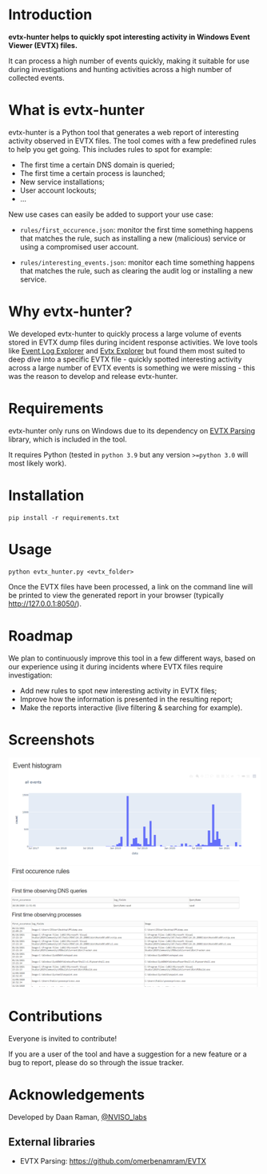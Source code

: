 # Introduction
**evtx-hunter helps to quickly spot interesting activity in Windows Event Viewer (EVTX) files.**

It can process a high number of events quickly, making it suitable for use during investigations and hunting
activities across a high number of collected events.

# What is evtx-hunter

evtx-hunter is a Python tool that generates a web report of interesting activity observed
in EVTX files. The tool comes with a few predefined rules to help you get going. This includes
rules to spot for example:
- The first time a certain DNS domain is queried;
- The first time a certain process is launched;
- New service installations;
- User account lockouts;
- ...

New use cases can easily be added to support your use case:
- ``rules/first_occurence.json``: monitor the first time something happens that matches the rule, such as installing
  a new (malicious) service or using a compromised user account.

  
- ``rules/interesting_events.json``: monitor each time something happens that matches the rule, such as clearing 
  the audit log or installing a new service.


# Why evtx-hunter?
We developed evtx-hunter to quickly process a large volume of events stored in EVTX dump files during
incident response activities. 
We love tools like [Event Log Explorer](https://eventlogxp.com/) 
and [Evtx Explorer](https://isc.sans.edu/forums/diary/Introduction+to+EvtxEcmd+Evtx+Explorer/25858/) but found them
most suited to deep dive into a specific EVTX file - quickly spotted interesting activity across a large number
of EVTX events is something we were missing - this was the reason to develop and release evtx-hunter.

# Requirements

evtx-hunter only runs on Windows due to its dependency on 
[EVTX Parsing](https://github.com/omerbenamram/EVTX) library, which is included in the tool. 

It requires Python (tested in ``python 3.9`` but any version ``>=python 3.0`` will most likely work).

# Installation
```
pip install -r requirements.txt
```

# Usage
```
python evtx_hunter.py <evtx_folder>
```
Once the EVTX files have been processed, a link on the command line will be printed to view the
generated report in your browser (typically http://127.0.0.1:8050/).

# Roadmap
We plan to continuously improve this tool in a few different ways, based on our experience
using it during incidents where EVTX files require investigation:
- Add new rules to spot new interesting activity in EVTX files;
- Improve how the information is presented in the resulting report;
- Make the reports interactive (live filtering & searching for example).

# Screenshots

![Report header](/documentation/screenshots/report_header.PNG)
![Example of a first time detection](/documentation/screenshots/first_time_example.PNG)

# Contributions
Everyone is invited to contribute! 

If you are a user of the tool and  have a suggestion for a new feature or a bug to report,
please do so through the issue tracker.

# Acknowledgements
Developed by Daan Raman, [@NVISO_labs](https://twitter.com/nviso_labs)

## External libraries
- EVTX Parsing: https://github.com/omerbenamram/EVTX

